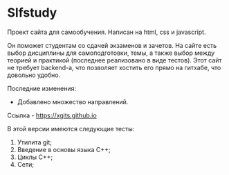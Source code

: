 ﻿# Slfstudy

Проект сайта для самообучения. Написан на html, css и javascript.

 Он поможет студентам со сдачей экзаменов и зачетов. На сайте есть выбор дисциплины для самоподготовки, темы, а также выбор между теорией и практикой (последнее реализовано в виде тестов). Этот сайт не требует backend-а, что позволяет хостить его прямо на гитхабе, что довольно удобно.

Последние изменения:
- Добавлено множество направлений.

 Ссылка - https://xgits.github.io

 В этой версии имеются следующие тесты:
1. Утилита git;
2. Введение в основы языка C++;
3. Циклы C++;
4. Сети;